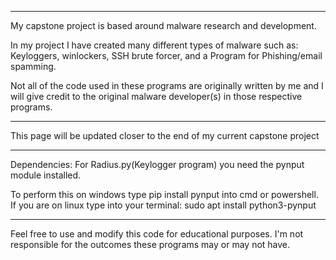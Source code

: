 ---------------------------------------------------------------------------------------------------------------------------------------------------------------------
My capstone project is based around malware research and development.

In my project I have created many different types of malware such as: Keyloggers, winlockers, SSH brute forcer, and a Program for Phishing/email spamming.

Not all of the code used in these programs are originally written by me and I will give credit to the original malware developer(s) in those respective programs.

---------------------------------------------------------------------------------------------------------------------------------------------------------------------
This page will be updated closer to the end of my current capstone project

---------------------------------------------------------------------------------------------------------------------------------------------------------------------
Dependencies: For Radius.py(Keylogger program) you need the pynput module installed.

To perform this on windows type pip install pynput into cmd or powershell. If you are on linux type into your terminal: sudo apt install python3-pynput

---------------------------------------------------------------------------------------------------------------------------------------------------------------------
Feel free to use and modify this code for educational purposes. I'm not responsible for the outcomes these programs may or may not have.
